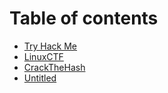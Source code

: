 # Table of contents

* [Try Hack Me](README.md)
* [LinuxCTF](linuxctf.md)
* [CrackTheHash](untitled.md)
* [Untitled](untitled-1.md)

